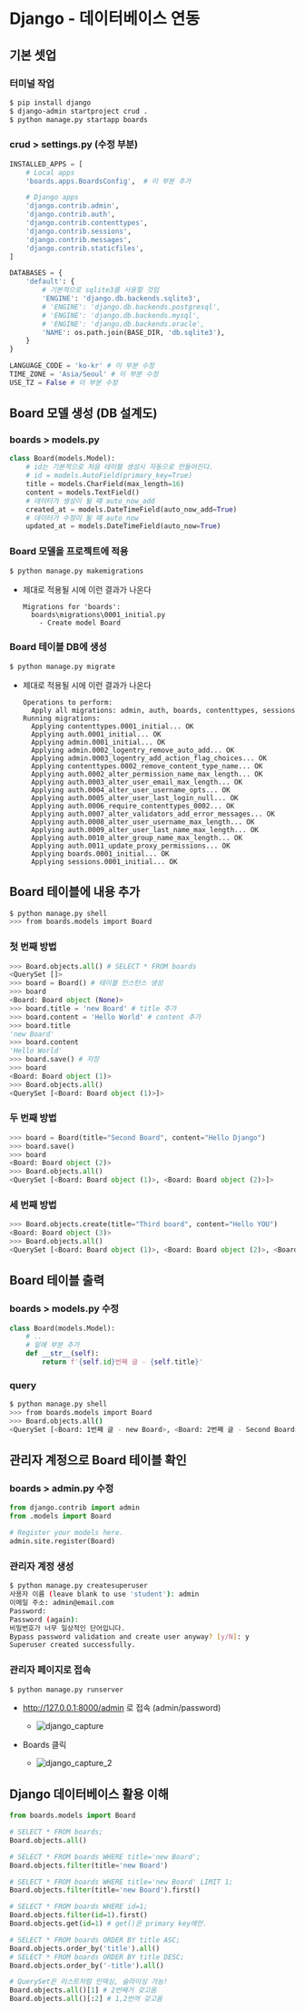 # Django - 데이터베이스 연동

## 기본 셋업

### 터미널 작업

```bash
$ pip install django
$ django-admin startproject crud .
$ python manage.py startapp boards
```

### crud > settings.py  (수정 부분)

```python
INSTALLED_APPS = [
    # Local apps
    'boards.apps.BoardsConfig',  # 이 부분 추가

    # Django apps
    'django.contrib.admin',
    'django.contrib.auth',
    'django.contrib.contenttypes',
    'django.contrib.sessions',
    'django.contrib.messages',
    'django.contrib.staticfiles',
]

DATABASES = {
    'default': {
        # 기본적으로 sqlite3를 사용할 것임
        'ENGINE': 'django.db.backends.sqlite3',
        # 'ENGINE': 'django.db.backends.postgresql',
        # 'ENGINE': 'django.db.backends.mysql',
        # 'ENGINE': 'django.db.backends.oracle',
        'NAME': os.path.join(BASE_DIR, 'db.sqlite3'),
    }
}

LANGUAGE_CODE = 'ko-kr' # 이 부분 수정
TIME_ZONE = 'Asia/Seoul' # 이 부분 수정
USE_TZ = False # 이 부분 수정
```

## Board 모델 생성 (DB 설계도)

### boards > models.py

```python
class Board(models.Model):
    # id는 기본적으로 처음 테이블 생성시 자동으로 만들어진다.
    # id = models.AutoField(primary_key=True)
    title = models.CharField(max_length=16)
    content = models.TextField()
    # 데이터가 생성이 될 떄 auto_now_add
    created_at = models.DateTimeField(auto_now_add=True)
    # 데이터가 수정이 될 떄 auto_now
    updated_at = models.DateTimeField(auto_now=True)
```

### Board 모델을 프로젝트에 적용

```bash
$ python manage.py makemigrations
```

- 제대로 적용될 시에 이런 결과가 나온다

  ```
  Migrations for 'boards':
    boards\migrations\0001_initial.py
      - Create model Board
  ```

### Board 테이블 DB에 생성

```bash
$ python manage.py migrate
```

- 제대로 적용될 시에 이런 결과가 나온다

  ```
  Operations to perform:
    Apply all migrations: admin, auth, boards, contenttypes, sessions
  Running migrations:
    Applying contenttypes.0001_initial... OK
    Applying auth.0001_initial... OK
    Applying admin.0001_initial... OK
    Applying admin.0002_logentry_remove_auto_add... OK
    Applying admin.0003_logentry_add_action_flag_choices... OK
    Applying contenttypes.0002_remove_content_type_name... OK
    Applying auth.0002_alter_permission_name_max_length... OK
    Applying auth.0003_alter_user_email_max_length... OK
    Applying auth.0004_alter_user_username_opts... OK
    Applying auth.0005_alter_user_last_login_null... OK
    Applying auth.0006_require_contenttypes_0002... OK
    Applying auth.0007_alter_validators_add_error_messages... OK
    Applying auth.0008_alter_user_username_max_length... OK
    Applying auth.0009_alter_user_last_name_max_length... OK
    Applying auth.0010_alter_group_name_max_length... OK
    Applying auth.0011_update_proxy_permissions... OK
    Applying boards.0001_initial... OK
    Applying sessions.0001_initial... OK
  ```

## Board 테이블에 내용 추가

```bash
$ python manage.py shell
>>> from boards.models import Board
```

### 첫 번째 방법

```python
>>> Board.objects.all() # SELECT * FROM boards
<QuerySet []>
>>> board = Board() # 테이블 인스턴스 생성
>>> board
<Board: Board object (None)>
>>> board.title = 'new Board' # title 추가
>>> board.content = 'Hello World' # content 추가
>>> board.title
'new Board'
>>> board.content
'Hello World'
>>> board.save() # 저장
>>> board
<Board: Board object (1)>
>>> Board.objects.all()
<QuerySet [<Board: Board object (1)>]>
```

### 두 번째 방법

```python
>>> board = Board(title="Second Board", content="Hello Django")
>>> board.save()
>>> board
<Board: Board object (2)>
>>> Board.objects.all()
<QuerySet [<Board: Board object (1)>, <Board: Board object (2)>]>
```

### 세 번째 방법

```python
>>> Board.objects.create(title="Third board", content="Hello YOU")
<Board: Board object (3)>
>>> Board.objects.all()
<QuerySet [<Board: Board object (1)>, <Board: Board object (2)>, <Board: Board object (3)>]>
```

## Board 테이블 출력

### boards > models.py 수정

```python
class Board(models.Model):
	# ..
    # 밑에 부분 추가
    def __str__(self):
        return f'{self.id}번째 글 - {self.title}'
```

### query

```bash
$ python manage.py shell
>>> from boards.models import Board
>>> Board.objects.all()
<QuerySet [<Board: 1번째 글 - new Board>, <Board: 2번째 글 - Second Board>, <Board: 3번째 글 - Third board>]>
```

## 관리자 계정으로 Board 테이블 확인

### boards > admin.py 수정

```python
from django.contrib import admin
from .models import Board

# Register your models here.
admin.site.register(Board)
```

### 관리자 계정 생성

```bash
$ python manage.py createsuperuser
사용자 이름 (leave blank to use 'student'): admin
이메일 주소: admin@email.com
Password:
Password (again):
비밀번호가 너무 일상적인 단어입니다.
Bypass password validation and create user anyway? [y/N]: y
Superuser created successfully.
```

### 관리자 페이지로 접속

```bash
$ python manage.py runserver
```

- <http://127.0.0.1:8000/admin> 로 접속 (admin/password)

  - ![django_capture](https://user-images.githubusercontent.com/44990492/58934444-78599080-87a5-11e9-8cab-ac835d38f887.PNG)

- Boards 클릭

  - ![django_capture_2](https://user-images.githubusercontent.com/44990492/58934525-a8089880-87a5-11e9-9b9d-09cbd2a18c40.PNG)


## Django 데이터베이스 활용 이해

```python
from boards.models import Board

# SELECT * FROM boards;
Board.objects.all()

# SELECT * FROM boards WHERE title='new Board';
Board.objects.filter(title='new Board')

# SELECT * FROM boards WHERE title='new Board' LIMIT 1;
Board.objects.filter(title='new Board').first()

# SELECT * FROM boards WHERE id=1;
Board.objects.filter(id=1).first()
Board.objects.get(id=1) # get()은 primary key에만.

# SELECT * FROM boards ORDER BY title ASC;
Board.objects.order_by('title').all()
# SELECT * FROM boards ORDER BY title DESC;
Board.objects.order_by('-title').all()

# QuerySet은 리스트처럼 인덱싱, 슬라이싱 가능!
Board.objects.all()[1] # 2번째거 갖고옴
Board.objects.all()[:2] # 1,2번꺼 갖고옴
```



